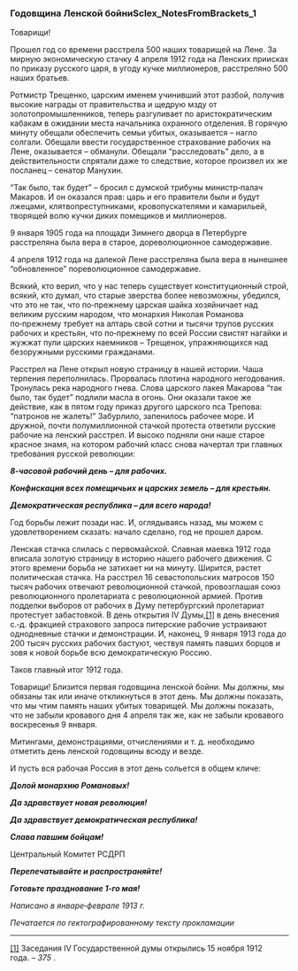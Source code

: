 ### Годовщина Ленской бойниSclex_NotesFromBrackets_1

Товарищи!

Прошел год со времени расстрела 500 наших товарищей на Лене. За мирную экономическую стачку 4 апреля 1912 года на Ленских приисках по приказу русского царя, в угоду кучке миллионеров, расстреляно 500 наших братьев.

Ротмистр Трещенко, царским именем учинивший этот разбой, получив высокие награды от правительства и щедрую мзду от золотопромышленников, теперь разгуливает по аристократическим кабакам в ожидании места начальника охранного отделения. В горячую минуту обещали обеспечить семьи убитых, оказывается – нагло солгали. Обещали ввести государственное страхование рабочих на Лене, оказывается – обманули. Обещали “расследовать” дело, а в действительности спрятали даже то следствие, которое произвел их же посланец – сенатор Манухин.

“Так было, так будет” – бросил с думской трибуны министр‑палач Макаров. И он оказался прав: царь и его правители были и будут лжецами, клятвопреступниками, кровопускателями и камарильей, творящей волю кучки диких помещиков и миллионеров.

9 января 1905 года на площади Зимнего дворца в Петербурге расстреляна была вера в старое, дореволюционное самодержавие.

4 апреля 1912 года на далекой Лене расстреляна была вера в нынешнее “обновленное” пореволюционное самодержавие.

Всякий, кто верил, что у нас теперь существует конституционный строй, всякий, кто думал, что старые зверства более невозможны, убедился, что это не так, что по‑прежнему царская шайка хозяйничает над великим русским народом, что монархия Николая Романова по‑прежнему требует на алтарь свой сотни и тысячи трупов русских рабочих и крестьян, что по‑прежнему по всей России свистят нагайки и жужжат пули царских наемников – Трещенок, упражняющихся над безоружными русскими гражданами.

Расстрел на Лене открыл новую страницу в нашей истории. Чаша терпения переполнилась. Прорвалась плотина народного негодования. Тронулась река народного гнева. Слова царского лакея Макарова “так было, так будет” подлили масла в огонь. Они оказали такое же действие, как в пятом году приказ другого царского пса Трепова: “патронов не жалеть!” Забурлило, запенилось рабочее море. И дружной, почти полумиллионной стачкой протеста ответили русские рабочие на ленский расстрел. И высоко подняли они наше старое красное знамя, на котором рабочий класс снова начертал три главных требования русской революции:

**_8‑часовой рабочий день – для рабочих._**  

**_Конфискация всех помещичьих и царских земель – для крестьян._**  

**_Демократическая республика – для всего народа!_**  

Год борьбы лежит позади нас. И, оглядываясь назад, мы можем с удовлетворением сказать: начало сделано, год не прошел даром.

Ленская стачка слилась с первомайской. Славная маевка 1912 года вписала золотую страницу в историю нашего рабочего движения. С этого времени борьба не затихает ни на минуту. Ширится, растет политическая стачка. На расстрел 16 севастопольских матросов 150 тысяч рабочих отвечают революционной стачкой, провозглашая союз революционного пролетариата с революционной армией. Против подделки выборов от рабочих в Думу петербургский пролетариат протестует забастовкой. В день открытия IV Думы,[[1]](#_ftn1) в день внесения с.‑д. фракцией страхового запроса питерские рабочие устраивают однодневные стачки и демонстрации. И, наконец, 9 января 1913 года до 200 тысяч русских рабочих бастуют, чествуя память павших борцов и зовя к новой борьбе всю демократическую Россию.

Таков главный итог 1912 года.

Товарищи! Близится первая годовщина ленской бойни. Мы должны, мы обязаны так или иначе откликнуться в этот день. Мы должны показать, что мы чтим память наших убитых товарищей. Мы должны показать, что не забыли кровавого дня 4 апреля так же, как не забыли кровавого воскресенья 9 января.

Митингами, демонстрациями, отчислениями и т. д. необходимо отметить день ленской годовщины всюду и везде.

И пусть вся рабочая Россия в этот день сольется в общем кличе:

**_Долой монархию Романовых!_**  

**_Да здравствует новая революция!_**  

**_Да здравствует демократическая республика!_**  

**_Слава павшим бойцам!_**  

Центральный Комитет РСДРП

**_Перепечатывайте и распространяйте!_**  

**_Готовьте празднование 1‑го мая!_**  

_Написано в январе‑феврале 1913 г._

_Печатается по гектографированному тексту прокламации_

  

---

[[1]](#_ftnref1) Заседания IV Государственной думы открылись 15 ноября 1912 года. – _375_ .
